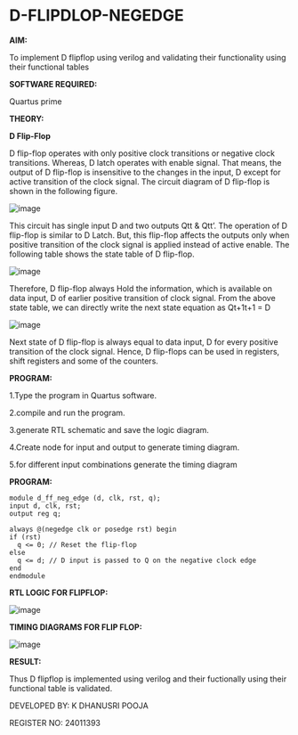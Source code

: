 # D-FLIPDLOP-NEGEDGE

**AIM:**

To implement  D flipflop using verilog and validating their functionality using their functional tables

**SOFTWARE REQUIRED:**

Quartus prime

**THEORY:**

**D Flip-Flop**

D flip-flop operates with only positive clock transitions or negative clock transitions. Whereas, D latch operates with enable signal. That means, the output of D flip-flop is insensitive to the changes in the input, D except for active transition of the clock signal. The circuit diagram of D flip-flop is shown in the following figure.

![image](https://github.com/naavaneetha/D-FLIPDLOP-NEGEDGE/assets/154305477/48c81fe8-bc3f-40e7-95e2-519fc155ad51)

This circuit has single input D and two outputs Qtt & Qtt’. The operation of D flip-flop is similar to D Latch. But, this flip-flop affects the outputs only when positive transition of the clock signal is applied instead of active enable. The following table shows the state table of D flip-flop.

![image](https://github.com/naavaneetha/D-FLIPDLOP-NEGEDGE/assets/154305477/e5f3fda7-68ec-4a3a-a0a4-cf6f9cc4ab55)

Therefore, D flip-flop always Hold the information, which is available on data input, D of earlier positive transition of clock signal. From the above state table, we can directly write the next state equation as Qt+1t+1 = D

![image](https://github.com/naavaneetha/D-FLIPDLOP-NEGEDGE/assets/154305477/8592c0d8-2917-4142-91b9-d6c30dd891d2)

Next state of D flip-flop is always equal to data input, D for every positive transition of the clock signal. Hence, D flip-flops can be used in registers, shift registers and some of the counters.

**PROGRAM:**

1.Type the program in Quartus software. 

2.compile and run the program. 

3.generate RTL schematic and save the logic diagram.

4.Create node for input and output to generate timing diagram. 

5.for different input combinations generate the timing diagram

**PROGRAM:**
     
    module d_ff_neg_edge (d, clk, rst, q);
    input d, clk, rst;
    output reg q;
 
    always @(negedge clk or posedge rst) begin
    if (rst)
      q <= 0; // Reset the flip-flop
    else
      q <= d; // D input is passed to Q on the negative clock edge
    end
    endmodule


**RTL LOGIC FOR FLIPFLOP:**

 
 ![image](https://github.com/user-attachments/assets/3f5b3715-579c-4677-820c-6936f43a927f)



**TIMING DIAGRAMS FOR FLIP FLOP:**

![image](https://github.com/user-attachments/assets/87f6fe28-33e8-4f38-a486-9d2533f1ff14)


**RESULT:**

Thus D flipflop is implemented using verilog and their fuctionally using their functional table is validated.

DEVELOPED BY: K DHANUSRI POOJA

REGISTER NO: 24011393
